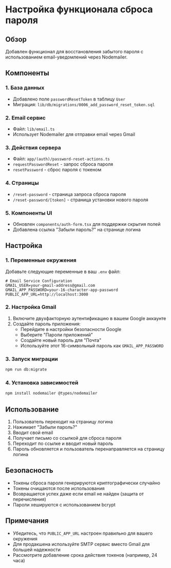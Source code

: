 # Настройка функционала сброса пароля

## Обзор

Добавлен функционал для восстановления забытого пароля с использованием email-уведомлений через Nodemailer.

## Компоненты

### 1. База данных
- Добавлено поле `passwordResetToken` в таблицу `User`
- Миграция: `lib/db/migrations/0006_add_password_reset_token.sql`

### 2. Email сервис
- Файл: `lib/email.ts`
- Использует Nodemailer для отправки email через Gmail

### 3. Действия сервера
- Файл: `app/(auth)/password-reset-actions.ts`
- `requestPasswordReset` - запрос сброса пароля
- `resetPassword` - сброс пароля с токеном

### 4. Страницы
- `/reset-password` - страница запроса сброса пароля
- `/reset-password/[token]` - страница установки нового пароля

### 5. Компоненты UI
- Обновлен `components/auth-form.tsx` для поддержки скрытия полей
- Добавлена ссылка "Забыли пароль?" на странице логина

## Настройка

### 1. Переменные окружения

Добавьте следующие переменные в ваш `.env` файл:

```env
# Email Service Configuration
GMAIL_USER=your-gmail-address@gmail.com
GMAIL_APP_PASSWORD=your-16-character-app-password
PUBLIC_APP_URL=http://localhost:3000
```

### 2. Настройка Gmail

1. Включите двухфакторную аутентификацию в вашем Google аккаунте
2. Создайте пароль приложения:
   - Перейдите в настройки безопасности Google
   - Выберите "Пароли приложений"
   - Создайте новый пароль для "Почта"
   - Используйте этот 16-символьный пароль как `GMAIL_APP_PASSWORD`

### 3. Запуск миграции

```bash
npm run db:migrate
```

### 4. Установка зависимостей

```bash
npm install nodemailer @types/nodemailer
```

## Использование

1. Пользователь переходит на страницу логина
2. Нажимает "Забыли пароль?"
3. Вводит свой email
4. Получает письмо со ссылкой для сброса пароля
5. Переходит по ссылке и вводит новый пароль
6. Пароль обновляется и пользователь перенаправляется на страницу логина

## Безопасность

- Токены сброса пароля генерируются криптографически случайно
- Токены очищаются после использования
- Возвращается успех даже если email не найден (защита от перечисления)
- Пароли хешируются с использованием bcrypt

## Примечания

- Убедитесь, что `PUBLIC_APP_URL` настроен правильно для вашего окружения
- Для продакшена используйте SMTP сервис вместо Gmail для большей надежности
- Рассмотрите добавление срока действия токенов (например, 24 часа) 
